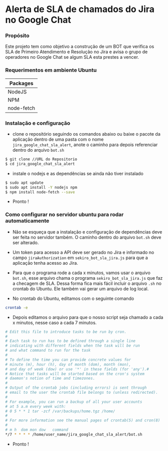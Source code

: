 # Alerta de SLA de chamados do Jira no Google Chat

### Propósito
Este projeto tem como objetivo a construção de um BOT que verifica os SLA de Primeiro Atendimento e Resolução no Jira e avisa o grupo de operadores no Google Chat se algum SLA esta prestes a vencer.

### Requerimentos em ambiente Ubuntu
| Packages |
| ------ | 
| NodeJS | 
| NPM |  
| node-fetch 

### Instalação e configuração

- clone o repositório seguindo os comandos abaixo ou baixe o pacote da aplicação dentro de uma pasta com o nome `jira_google_chat_sla_alert`, anote o caminho para depois referenciar dentro do arquivo `bot.sh`
```sh
$ git clone //URL do Repositorio
$ cd jira_google_chat_sla_alert
```
- instale o nodejs e as dependências se ainda não tiver instalado
```sh
$ sudo apt update
$ sudo apt install -Y nodejs npm
$ npm install node-fetch --save
```
- Pronto !

### Como configurar no servidor ubuntu para rodar automaticamente
- Não se esqueça que a instalação e configuração de dependências deve ser feita no servidor também. O caminho dentro do arquivo `bot.sh` deve ser alterado.

- Um token para acesso a API deve ser gerado no Jira e informado no campo `jiraAuthorization` em `sekiro_bot_sla_jira.js` para que a aplicação tenha acesso ao Jira.

- Para que o programa rode a cada x minutos, vamos usar o arquivo `bot.sh`, esse arquivo chama o programa `sekiro_bot_sla_jira.js` que faz a checagem de SLA. Dessa forma fica mais fácil incluir o arquivo `.sh` no crontab do Ubuntu. Ele também vai gerar um arquivo de log local.

- No crontab do Ubuntu, editamos com o seguinte comando
```sh
crontab -e
```

- Depois editamos o arquivo para que o nosso script seja chamado a cada x minutos, nesse caso a cada 7 minutos.
```sh
# Edit this file to introduce tasks to be run by cron.
#
# Each task to run has to be defined through a single line
# indicating with different fields when the task will be run
# and what command to run for the task
#
# To define the time you can provide concrete values for
# minute (m), hour (h), day of month (dom), month (mon),
# and day of week (dow) or use '*' in these fields (for 'any').#
# Notice that tasks will be started based on the cron's system
# daemon's notion of time and timezones.
#
# Output of the crontab jobs (including errors) is sent through
# email to the user the crontab file belongs to (unless redirected).
#
# For example, you can run a backup of all your user accounts
# at 5 a.m every week with:
# 0 5 * * 1 tar -zcf /var/backups/home.tgz /home/
#
# For more information see the manual pages of crontab(5) and cron(8)
#
# m h  dom mon dow   command
*/7 * * * * /home/user_name/jira_google_chat_sla_alert/bot.sh
```

- Pronto !


